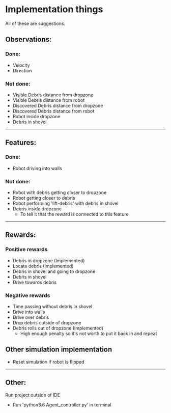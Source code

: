 # Implementation things
All of these are suggestions.

## Observations:
### Done:
- Velocity
- Direction

### Not done:
- Visible Debris distance from dropzone
- Visible Debris distance from robot
- Discovered Debris distance from dropzone
- Discovered Debris distance from robot
- Robot inside dropzone
- Debris in shovel

---------------------

## Features:
### Done:
- Robot driving into walls

### Not done:
- Robot with debris getting closer to dropzone
- Robot getting closer to debris
- Robot performing 'lift-debris' with debris in shovel
- Debris inside dropzone 
    - To tell it that the reward is connected to this feature

---------------------

## Rewards:
### Positive rewards
- Debris in dropzone (Implemented)
- Locate debris (Implemented)
- Debris in shovel and going to dropzone
- Debris in shovel 
- Drive towards debris

### Negative rewards
- Time passing without debris in shovel
- Drive into walls
- Drive over debris
- Drop debris outside of dropzone
- Debris rolls out of dropzone (Implemented)
    - High enough penalty so it's not worth to put it back in and repeat

## Other simulation implementation
- Reset simulation if robot is flipped

---------------------

## Other:
Run project outside of IDE
- Run 'python3.6 Agent_controller.py' in terminal
